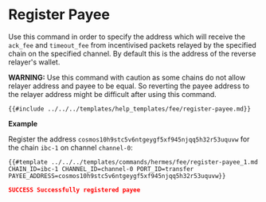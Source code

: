 # Register Payee

Use this command in order to specify the address which will receive the `ack_fee` and `timeout_fee` from incentivised packets relayed by the specified chain on the specified channel. By default this is the address of the reverse relayer's wallet.

__WARNING:__ Use this command with caution as some chains do not allow relayer address and payee to be equal. So reverting the payee address to the relayer address might be difficult after using this command.

```shell
{{#include ../../../templates/help_templates/fee/register-payee.md}}
```

__Example__

Register the address `cosmos10h9stc5v6ntgeygf5xf945njqq5h32r53uquvw` for the chain `ibc-1` on channel `channel-0`:

```shell
{{#template ../../../templates/commands/hermes/fee/register-payee_1.md CHAIN_ID=ibc-1 CHANNEL_ID=channel-0 PORT_ID=transfer PAYEE_ADDRESS=cosmos10h9stc5v6ntgeygf5xf945njqq5h32r53uquvw}}
```

```json
SUCCESS Successfully registered payee
```